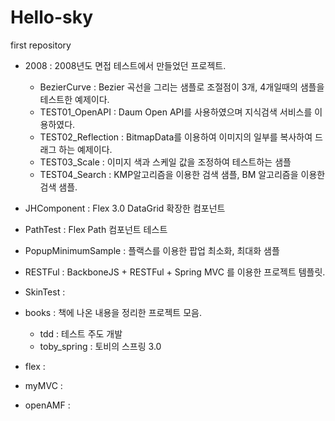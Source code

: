 Hello-sky
=========

first repository

* 2008 : 2008년도 면접 테스트에서 만들었던 프로젝트.
  - BezierCurve : Bezier 곡선을 그리는 샘플로 조절점이 3개, 4개일때의 샘플을 테스트한 예제이다.
  - TEST01_OpenAPI : Daum Open API를 사용하였으며 지식검색 서비스를 이용하였다.
  - TEST02_Reflection : BitmapData를 이용하여 이미지의 일부를 복사하여 드래그 하는 예제이다.
  - TEST03_Scale : 이미지 색과 스케일 값을 조정하여 테스트하는 샘플
  - TEST04_Search : KMP알고리즘을 이용한 검색 샘플, BM 알고리즘을 이용한 검색 샘플.

* JHComponent : Flex 3.0 DataGrid 확장한 컴포넌트

* PathTest : Flex Path 컴포넌트 테스트

* PopupMinimumSample : 플랙스를 이용한 팝업 최소화, 최대화 샘플

* RESTFul : BackboneJS + RESTFul + Spring MVC 를 이용한 프로젝트 템플릿.

* SkinTest :

* books : 책에 나온 내용을 정리한 프로젝트 모음.
  - tdd : 테스트 주도 개발
  - toby_spring : 토비의 스프링 3.0

* flex :

* myMVC :

* openAMF :
